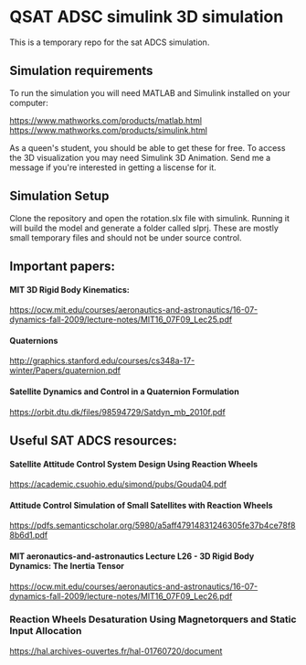 # QSAT ADSC simulink 3D simulation

This is a temporary repo for the sat ADCS simulation.

## Simulation requirements

To run the simulation you will need MATLAB and Simulink installed on your computer:

https://www.mathworks.com/products/matlab.html
https://www.mathworks.com/products/simulink.html

As a queen's student, you should be able to get these for free. To access the 3D visualization you may need Simulink 3D Animation. Send me a message if you're interested in getting a liscense for it.

## Simulation Setup

Clone the repository and open the rotation.slx file with simulink. Running it will build the model and generate a folder called slprj. These are mostly small temporary files and should not be under source control.



## Important papers:

#### MIT 3D Rigid Body Kinematics:
https://ocw.mit.edu/courses/aeronautics-and-astronautics/16-07-dynamics-fall-2009/lecture-notes/MIT16_07F09_Lec25.pdf

#### Quaternions
http://graphics.stanford.edu/courses/cs348a-17-winter/Papers/quaternion.pdf

#### Satellite Dynamics and Control in a Quaternion Formulation
https://orbit.dtu.dk/files/98594729/Satdyn_mb_2010f.pdf

## Useful SAT ADCS resources:

#### Satellite Attitude Control System Design Using Reaction Wheels
https://academic.csuohio.edu/simond/pubs/Gouda04.pdf

#### Attitude Control Simulation of Small Satellites with Reaction Wheels
https://pdfs.semanticscholar.org/5980/a5aff47914831246305fe37b4ce78f88b6d1.pdf

#### MIT aeronautics-and-astronautics Lecture L26 - 3D Rigid Body Dynamics: The Inertia Tensor
https://ocw.mit.edu/courses/aeronautics-and-astronautics/16-07-dynamics-fall-2009/lecture-notes/MIT16_07F09_Lec26.pdf

### Reaction Wheels Desaturation Using Magnetorquers and Static Input Allocation
https://hal.archives-ouvertes.fr/hal-01760720/document
